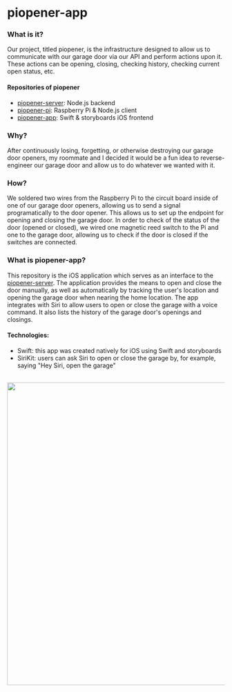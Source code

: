 # piopener-app

### What is it?

Our project, titled piopener, is the infrastructure designed to allow us to communicate with our garage door via our API and perform actions upon it. These actions can be opening, closing, checking history, checking current open status, etc.

#### Repositories of piopener

- [piopener-server](https://github.com/joeylemon/piopener-server): Node.js backend
- [piopener-pi](https://github.com/joeylemon/piopener-pi): Raspberry Pi & Node.js client
- [piopener-app](https://github.com/joeylemon/piopener-app): Swift & storyboards iOS frontend

### Why?

After continuously losing, forgetting, or otherwise destroying our garage door openers, my roommate and I decided it would be a fun idea to reverse-engineer our garage door and allow us to do whatever we wanted with it.

### How?

We soldered two wires from the Raspberry Pi to the circuit board inside of one of our garage door openers, allowing us to send a signal programatically to the door opener. This allows us to set up the endpoint for opening and closing the garage door. In order to check of the status of the door (opened or closed), we wired one magnetic reed switch to the Pi and one to the garage door, allowing us to check if the door is closed if the switches are connected.

### What is piopener-app?

This repository is the iOS application which serves as an interface to the [piopener-server](https://github.com/joeylemon/piopener-server). The application provides the means to open and close the door manually, as well as automatically by tracking the user's location and opening the garage door when nearing the home location. The app integrates with Siri to allow users to open or close the garage with a voice command. It also lists the history of the garage door's openings and closings.

#### Technologies:
- Swift: this app was created natively for iOS using Swift and storyboards
- SiriKit: users can ask Siri to open or close the garage by, for example, saying "Hey Siri, open the garage"

<br>
<img src="https://i.imgur.com/WqypmH1.png" width="700">
